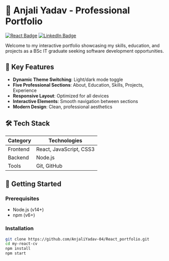 # 💼 Anjali Yadav - Professional Portfolio

[![React Badge](https://img.shields.io/badge/React-18.2-61DAFB?logo=react)](https://reactjs.org/)
[![LinkedIn Badge](https://img.shields.io/badge/LinkedIn-0A66C2?logo=linkedin)](https://www.linkedin.com/in/anjali-yadav-6a6527198)

Welcome to my interactive portfolio showcasing my skills, education, and projects as a BSc IT graduate seeking software development opportunities.

>

## 🌟 Key Features

- **Dynamic Theme Switching**: Light/dark mode toggle
- **Five Professional Sections**: About, Education, Skills, Projects, Experience
- **Responsive Layout**: Optimized for all devices
- **Interactive Elements**: Smooth navigation between sections
- **Modern Design**: Clean, professional aesthetics

## 🛠 Tech Stack

| Category       | Technologies                  |
|----------------|-------------------------------|
| Frontend       | React, JavaScript, CSS3      |
| Backend        | Node.js                       |
| Tools          | Git, GitHub                   |

## 🚀 Getting Started

### Prerequisites
- Node.js (v14+)
- npm (v6+)

### Installation
```bash
git clone https://github.com/AnjaliYadav-04/React_portfolio.git
cd my-react-cv
npm install
npm start
